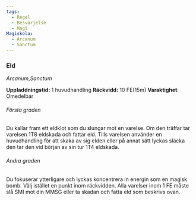 ```yaml
---
tags:
  - Regel
  - Besvärjelse
  - Magi
Magiskola:
  - Arcanum
  - Sanctum
---
```

### Eld
*Arcanum,Sanctum*

**Uppladdningstid:** 1 huvudhandling
**Räckvidd:** 10 FE(15m)
**Varaktighet**: Omedelbar

###### Första graden
Du kallar fram ett eldklot som du slungar mot en varelse. Om den träffar tar varelsen 1T8 eldskada och fattar eld. Tills varelsen använder en huvudhandling för att skaka av sig elden eller på annat sätt lyckas släcka den tar den vid början av sin tur 1T4 eldskada.

###### Andra graden
Du fokuserar ytterligare och lyckas koncentrera in energin som en magisk bomb. Välj istället en punkt inom räckvidden. Alla varelser inom 1 FE måste slå SMI mot din MMSG eller ta skadan och fatta eld som beskrivs ovan.